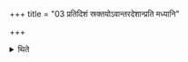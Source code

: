 +++
title = "03 प्रतिदिशं स्रक्तयोऽवान्तरदेशान्प्रति मध्यानि"

+++

<details><summary>थिते</summary>

3. There should be corners towards each direction and the central parts should be towards the intermediary directions.
</details>
